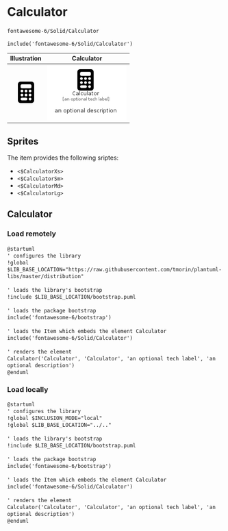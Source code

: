 # Calculator


```text
fontawesome-6/Solid/Calculator
```

```text
include('fontawesome-6/Solid/Calculator')
```



| Illustration | Calculator |
| :---: | :---: |
| ![illustration for Illustration](../../fontawesome-6/Solid/Calculator.png) | ![illustration for Calculator](../../fontawesome-6/Solid/Calculator.Local.png) |



## Sprites
The item provides the following sriptes:

- `<$CalculatorXs>`
- `<$CalculatorSm>`
- `<$CalculatorMd>`
- `<$CalculatorLg>`





## Calculator

### Load remotely
```plantuml
@startuml
' configures the library
!global $LIB_BASE_LOCATION="https://raw.githubusercontent.com/tmorin/plantuml-libs/master/distribution"

' loads the library's bootstrap
!include $LIB_BASE_LOCATION/bootstrap.puml

' loads the package bootstrap
include('fontawesome-6/bootstrap')

' loads the Item which embeds the element Calculator
include('fontawesome-6/Solid/Calculator')

' renders the element
Calculator('Calculator', 'Calculator', 'an optional tech label', 'an optional description')
@enduml
```

### Load locally
```plantuml
@startuml
' configures the library
!global $INCLUSION_MODE="local"
!global $LIB_BASE_LOCATION="../.."

' loads the library's bootstrap
!include $LIB_BASE_LOCATION/bootstrap.puml

' loads the package bootstrap
include('fontawesome-6/bootstrap')

' loads the Item which embeds the element Calculator
include('fontawesome-6/Solid/Calculator')

' renders the element
Calculator('Calculator', 'Calculator', 'an optional tech label', 'an optional description')
@enduml
```

